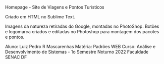 Homepage - Site de Viagens e Pontos Turísticos

Criado em HTML no Sublime Text.

Imagens da natureza retiradas do Google, montadas no PhotoShop.
Botões e logomarca criados e editadas no Photoshop para montagem dos pacotes e pontos.

Aluno: Luiz Pedro R Mascarenhas
Matéria: Padrões WEB
Curso: Análise e Desenvolvimento de Sistemas - 1o Semestre Noturno 2022
Faculdade SENAC DF
